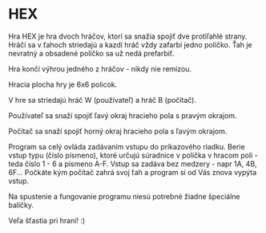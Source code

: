 # HEX

Hra HEX je hra dvoch hráčov, ktorí sa snažia spojiť dve protiľahlé strany. Hráči sa v ťahoch striedajú
a kazdí hráč vždy zafarbí jedno políčko. Ťah je nevratný a obsadené políčko sa už nedá prefarbiť.

Hra končí výhrou jedného z hráčov - nikdy nie remízou.

Hracia plocha hry je 6x6 policok.

V hre sa striedajú hráč W (používateľ) a hráč B (počítač).

Používateľ sa snaží spojiť ľavý okraj hracieho pola s pravým okrajom.

Počítač sa snaží spojiť horný okraj hracieho pola s ľavým okrajom.

Program sa celý ovláda zadávaním vstupu do príkazového riadku. Berie vstup typu (číslo písmeno), 
ktoré určujú súradnice v políčka v hracom poli - teda číslo 1 - 6 a písmeno A-F.
Vstup sa zadáva bez medzery - napr 1A, 4B, 6F... Počkáte kým počítač zahrá svoj ťah a program si od Vás znova vypýta vstup.

Na spustenie a fungovanie programu niesú potrebné žiadne špeciálne balíčky.

Veľa šťastia pri hraní! :)
